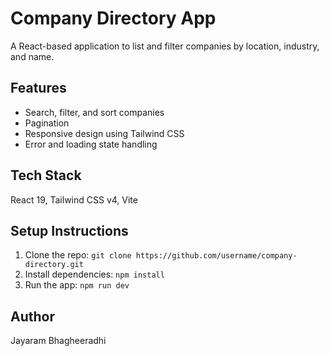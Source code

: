 # Company Directory App

A React-based application to list and filter companies by location, industry, and name.

## Features
- Search, filter, and sort companies
- Pagination
- Responsive design using Tailwind CSS
- Error and loading state handling

## Tech Stack
React 19, Tailwind CSS v4, Vite

## Setup Instructions
1. Clone the repo: `git clone https://github.com/username/company-directory.git`
2. Install dependencies: `npm install`
3. Run the app: `npm run dev`

## Author
Jayaram Bhagheeradhi
